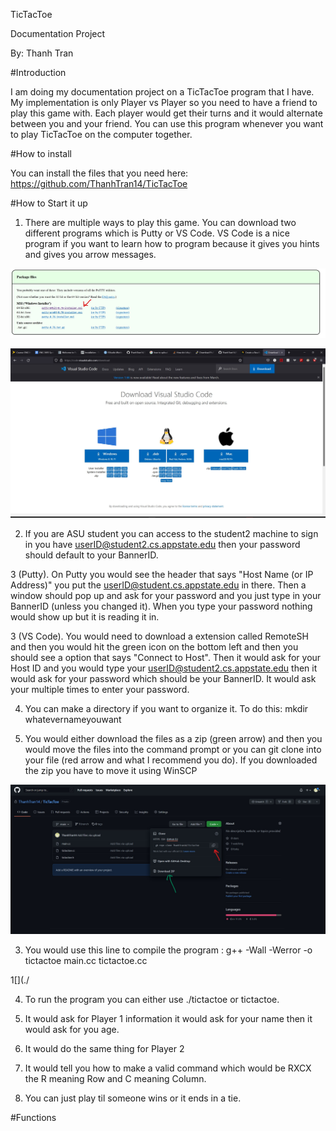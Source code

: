 
TicTacToe 

Documentation Project

By: Thanh Tran


#Introduction

I am doing my documentation project on a TicTacToe program that I have. My implementation is only Player vs Player so you need to have a friend to play this game with. Each player would get their turns and it would alternate between you and your friend. You can use this program whenever you want to play TicTacToe on the computer together.


#How to install

You can install the files that you need here: https://github.com/ThanhTran14/TicTacToe


#How to Start it up

1. There are multiple ways to play this game. You can download two different programs which is Putty or VS Code. VS Code is a nice program if you want to learn how to program because it gives you hints and gives you arrow messages. 

![Photos for Documentation](./Step1.jpg)

![Photos for Documentation](./Step1pt2.jpg)

2. If you are ASU student you can access to the student2 machine to sign in you have userID@student2.cs.appstate.edu then your password should default to your BannerID. 

3 (Putty). On Putty you would see the header that says "Host Name (or IP Address)" you put the userID@student.cs.appstate.edu in there. Then a window should pop up and ask for your password and you just type in your BannerID (unless you changed it). When you type your password nothing would show up but it is reading it in.

3 (VS Code). You would need to download a extension called RemoteSH and then you would hit the green icon on the bottom left and then you should see a option that says "Connect to Host". Then it would ask for your Host ID and you would type your userID@student2.cs.appstate.edu then it would ask for your password which should be your BannerID. It would ask your multiple times to enter your password.

4. You can make a directory if you want to organize it. To do this: mkdir whatevernameyouwant



3. You would either download the files as a zip (green arrow) and then you would move the files into the command prompt or you can git clone into your file (red arrow and what I recommend you do). If you downloaded the zip you have to move it using WinSCP

![](./Step2.jpg)

3. You would use this line to compile the program : g++ -Wall -Werror -o tictactoe main.cc tictactoe.cc 

1[](./

4. To run the program you can either use ./tictactoe or tictactoe.

5. It would ask for Player 1 information it would ask for your name then it would ask for you age.

6. It would do the same thing for Player 2

7. It would tell you how to make a valid command which would be RXCX the R meaning Row and C meaning Column.

8. You can just play til someone wins or it ends in a tie. 

#Functions


